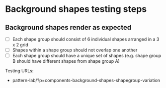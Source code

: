 # Background shapes testing steps

## Background shapes render as expected

- [ ] Each shape group should consist of 6 individual shapes arranged in a 3 x 2 grid
- [ ] Shapes within a shape group should not overlap one another
- [ ] Each shape group should have a unique set of shapes (e.g. shape group B should have different shapes from shape group A)

Testing URLs: 
- pattern-lab/?p=components-background-shapes-shapegroup-variation
